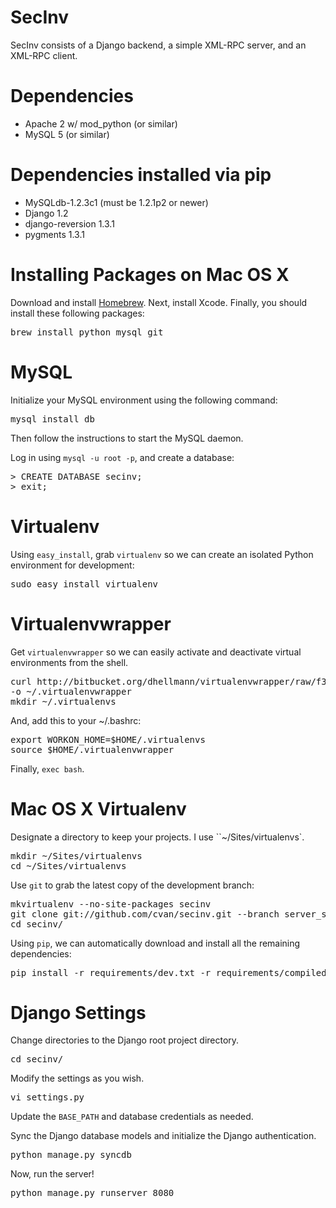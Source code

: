 SecInv
======
SecInv consists of a Django backend, a simple XML-RPC server, and
an XML-RPC client.

# Dependencies

* Apache 2 w/ mod_python (or similar)
* MySQL 5 (or similar)

# Dependencies installed via pip

* MySQLdb-1.2.3c1 (must be 1.2.1p2 or newer)
* Django 1.2
* django-reversion 1.3.1
* pygments 1.3.1


# Installing Packages on Mac OS X

Download and install [Homebrew](http://github.com/mxcl/homebrew).
Next, install Xcode. Finally, you should install these following packages:

<pre>
brew install python mysql git
</pre>

# MySQL

Initialize your MySQL environment using the following command:

<pre>
mysql_install_db
</pre>

Then follow the instructions to start the MySQL daemon.

Log in using `mysql -u root -p`, and create a database:

<pre>
> CREATE DATABASE secinv;
> exit;
</pre>

# Virtualenv

Using `easy_install`, grab `virtualenv` so we can create an isolated Python
environment for development:

<pre>
sudo easy_install virtualenv
</pre>

# Virtualenvwrapper 

Get `virtualenvwrapper` so we can easily activate and deactivate virtual
environments from the shell.

<pre>
curl http://bitbucket.org/dhellmann/virtualenvwrapper/raw/f31869779141/virtualenvwrapper_bashrc
-o ~/.virtualenvwrapper
mkdir ~/.virtualenvs
</pre>

And, add this to your ~/.bashrc:

<pre>
export WORKON_HOME=$HOME/.virtualenvs
source $HOME/.virtualenvwrapper
</pre>

Finally, `exec bash`.

# Mac OS X Virtualenv

Designate a directory to keep your projects. I use ``~/Sites/virtualenvs`.

<pre>
mkdir ~/Sites/virtualenvs
cd ~/Sites/virtualenvs
</pre>

Use `git` to grab the latest copy of the development branch:

<pre>
mkvirtualenv --no-site-packages secinv
git clone git://github.com/cvan/secinv.git --branch server_side
cd secinv/
</pre>

Using `pip`, we can automatically download and install all the remaining
dependencies:

<pre>
pip install -r requirements/dev.txt -r requirements/compiled.txt
</pre>

# Django Settings

Change directories to the Django root project directory.

<pre>
cd secinv/
</pre>

Modify the settings as you wish.

<pre>
vi settings.py
</pre>

Update the `BASE_PATH` and database credentials as needed.

Sync the Django database models and initialize the Django authentication.

<pre>
python manage.py syncdb
</pre>

Now, run the server!

<pre>
python manage.py runserver 8080
</pre>



